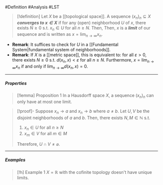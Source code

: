 #Definition #Analysis  #LST
> [!definition]
> Let $X$ be a [[topological space]]. A sequence $(x_{n})_{n}\subseteq X$ ***converges to $x\in X$*** if for any (open) neighborhood $U$ of $x$, there exists $N\geq 0$ s.t. $x_{n}\in U$ for all $n\geq N$. Then, Then, $x$ is a ***limit*** of our sequence and is written as $x=\lim_{ n \to \infty }x_{n}$.
- **Remark**: It suffices to check for $U$ in a [[Fundamental System|fundamental system of neighborhoods]].
- **Remark**: If $X$ is a [[metric space]], this is equivalent to: for all $\varepsilon>0$, there exists $N\geq 0$ s.t. $d(x_{n},x)<\varepsilon$ for all $n\geq N$. Furthermore, $x=\lim_{ n \to \infty }x_{n}$ if and only if $\lim_{ n \to \infty }d(x_{n},x)=0$.

---
##### Properties
> [!lemma] Proposition 1
> In a Hausdorff space $X$,  a sequence $(x_{n})_{n}$ can only have at most one limit.

> [!proof]-
> Suppose $x_{n}\to a$ and $x_{n}\to b$ where $a\neq b$. Let $U,V$ be the disjoint neighborhoods of $a$ and $b$. Then, there exists $N,M\in \mathbb{N}$ s.t. 
> 1. $x_{n}\in U$ for all $n\geq N$
> 2. $x_{m}\in V$ for all $m\in M$
> 
> Therefore, $U\cap V\neq \varnothing$.
---
##### Examples
> [!h] Example 1
> $X=\mathbb{R}$ with the cofinite topology doesn't have unique limits.